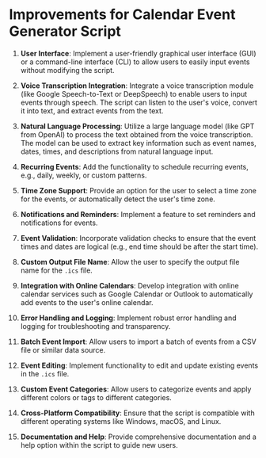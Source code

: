 # Improvements for Calendar Event Generator Script

1. **User Interface**: Implement a user-friendly graphical user interface (GUI) or a command-line interface (CLI) to allow users to easily input events without modifying the script.

2. **Voice Transcription Integration**: Integrate a voice transcription module (like Google Speech-to-Text or DeepSpeech) to enable users to input events through speech. The script can listen to the user's voice, convert it into text, and extract events from the text.

3. **Natural Language Processing**: Utilize a large language model (like GPT from OpenAI) to process the text obtained from the voice transcription. The model can be used to extract key information such as event names, dates, times, and descriptions from natural language input.

4. **Recurring Events**: Add the functionality to schedule recurring events, e.g., daily, weekly, or custom patterns.

5. **Time Zone Support**: Provide an option for the user to select a time zone for the events, or automatically detect the user's time zone.

6. **Notifications and Reminders**: Implement a feature to set reminders and notifications for events.

7. **Event Validation**: Incorporate validation checks to ensure that the event times and dates are logical (e.g., end time should be after the start time).

8. **Custom Output File Name**: Allow the user to specify the output file name for the `.ics` file.

9. **Integration with Online Calendars**: Develop integration with online calendar services such as Google Calendar or Outlook to automatically add events to the user's online calendar.

10. **Error Handling and Logging**: Implement robust error handling and logging for troubleshooting and transparency.

11. **Batch Event Import**: Allow users to import a batch of events from a CSV file or similar data source.

12. **Event Editing**: Implement functionality to edit and update existing events in the `.ics` file.

13. **Custom Event Categories**: Allow users to categorize events and apply different colors or tags to different categories.

14. **Cross-Platform Compatibility**: Ensure that the script is compatible with different operating systems like Windows, macOS, and Linux.

15. **Documentation and Help**: Provide comprehensive documentation and a help option within the script to guide new users.
